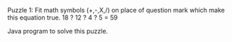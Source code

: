 Puzzle 1: Fit math symbols (+,-,X,/) on place of question mark which make this equation true.
18 ? 12 ? 4 ? 5 = 59

Java program to solve this puzzle.
